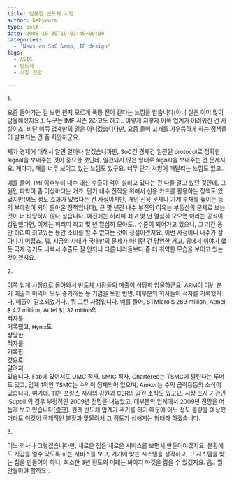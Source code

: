 ```yaml
---
title: 암울한 반도체 시장
author: babyworm
type: post
date: 2008-10-30T10:03:40+00:00
categories:
  - 'News on SoC &amp; IP design'
tags:
  - ASIC
  - 반도체
  - 시장 전망

---
```

<span style="font-size:10pt">1.<br /> </span>

<span style="font-size:10pt">요즘 돌아가는 걸 보면 왠지 모르게 폭풍 전야 같다는 느낌을 받습니다(아니 실은 이미 많이 암울해졌지요.). 누구는 IMF 시즌 2라고도 하고.. 이렇게 저렇게 이쪽 업계가 어려워진 건 사실이죠. 비단 이쪽 업계만의 일은 아니겠습니다만, 요즘 들어 고개를 갸우뚱하게 하는 정책들이 발표되는 건 좀 희안하군요.<br /> </span>

<span style="font-size:10pt">제가 경제에 대해서 알면 얼마나 알겠습니까만, SoC건 경제건 일관된 protocol로 정확한 signal을 보내주는 것이 중요한 것인데, 일관되지 않은 형태로 signal을 보내주는 건 문제지요. 게다가, 패를 너무 보이고 있는 느낌도 있구요. 너무 단기 처방에 매달리는 느낌도 있고..<br /> </span>

<span style="font-size:10pt">예를 들어, IMF이후부터 내수 대신 수출이 먹여 살리고 있다는 건 다들 알고 있던 것인데, 그 원인 파악이 좀 이상하다는 거죠. 단기 내수 진작을 위해서 신용 카드를 활용하는 정책도 있었지만(어느 정도 효과가 있었다는 건 사실이지만, 개인 신용 문제나 가계 부채를 높이는 등의 부메랑이 되어 돌아온 정책입니다), 근 몇 년간 내수 부진의 이유는 부동산의 문제로 보는 것이 더 타당하지 않나 싶습니다. 예전에는 허리띠 죄고 몇 년 열심히 모으면 이라는 공식이 성립했다면, 이제는 허리띠 죄고 몇 년 열심히 모아도.. 수준이 되어가고 있으니, 그 기간 동안 허리띠 죄고있는 동안 소비를 할 수 없다는 것이 정설이겠지요. 이런 사정이니 내수가 살아나기 어렵죠. 뭐, 지금의 사태가 국내만의 문제가 아니란 건 당연한 거고, 위에서 이야기 했듯 국제 경기도 나빠서 수출도 잘 안되니 다른 나라들보다 좀 더 취약한 모습을 보이고 있는 것이겠지요.<br /> </span>

<span style="font-size:10pt">2.<br /> </span>

<span style="font-size:10pt">이쪽 업계 사정으로 돌아와서 반도체 시장들의 매출이 상당히 암울하군요. ARM이 이번 분기 매출과 이익이 모두 증가하는 등 기염을 토한 반면, 대부분의 회사들이 적자를 기록했거나, 매출이 감소되었거나.. 뭐 그런 사정입니다. 예를 들어, STMicro <span style="color:black; font-family:Arial">$ </span>289 million, Atmel <span style="color:black; font-family:Arial">$ </span>4.7 million, Actel <span style="color:black"><span style="font-family:Arial">$1.37 million</span><span style="font-family:맑은 고딕">의</span><span style="font-family:Arial"><br /> </span><span style="font-family:맑은 고딕">적자를</span><span style="font-family:Arial"><br /> </span><span style="font-family:맑은 고딕">기록했고</span><span style="font-family:Arial">, Hynix</span><span style="font-family:맑은 고딕">도</span><span style="font-family:Arial"><br /> </span><span style="font-family:맑은 고딕">상당한</span><span style="font-family:Arial"><br /> </span><span style="font-family:맑은 고딕">적자를</span><span style="font-family:Arial"><br /> </span><span style="font-family:맑은 고딕">기록한</span><span style="font-family:Arial"><br /> </span><span style="font-family:맑은 고딕">것으로</span><span style="font-family:Arial"><br /> </span><span style="font-family:맑은 고딕">알려져</span><span style="font-family:Arial"><br /> </span><span style="font-family:맑은 고딕">있습니다</span><span style="font-family:Arial">. </span></span>Fab에 있어서도 UMC 적자, SMIC 적자, Chartered는 TSMC에 팔린다는 루머도 있고, 업계 1위인 TSMC는 수익이 정체되어 있으며, Amkor는 수익 급락등등의 소식이 있습니다. 여기에, TI는 프랑스 지사의 감원과 CSR의 감원 소식도 있고요. 시장 조사 기관인 iSuppli 의 경우 부정적인 2009년 전망을 내놓았고, 대부분의 업계에서 2009년 전망을 어둡게 보고 있습니다[<a href="http://www.eetimes.com/rss/showArticle.jhtml?articleID=211601306&cid=RSSfeed_eetimes_newsRSS">링크</a>]. 원래 반도체 업계가 주기를 타기 때문에 어느 정도 불황을 예상했더라도 이것이 국제적인 불황과 맞물려서 그 정도가 심해지는 형태라 하겠습니다.<br /> </span>

<span style="font-size:10pt">3.<br /> </span>

<span style="font-size:10pt">어느 회사나 그렇겠습니다만, 새로운 칩은 새로운 서비스를 보면서 만들어야겠지요. 불황에도 지갑을 열수 있도록 하는 서비스를 보고, 거기에 맞는 시스템을 생각하고, 그 시스템을 맞는 칩을 만들어야 하니, 최소한 3년 정도의 미래는 봐야지 마켓을 잡을 수 있겠지요. 음.. 뭘 만들어야 할까요..</span>
